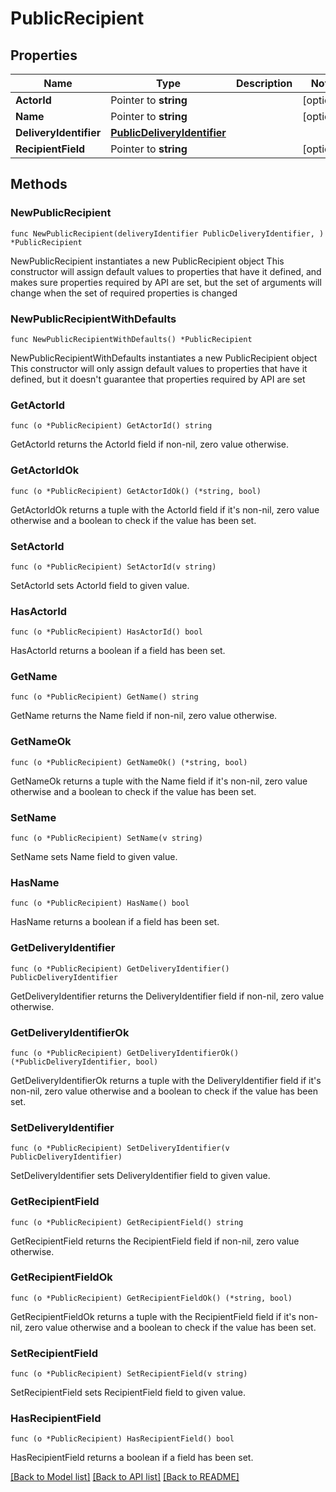 # PublicRecipient

## Properties

Name | Type | Description | Notes
------------ | ------------- | ------------- | -------------
**ActorId** | Pointer to **string** |  | [optional] 
**Name** | Pointer to **string** |  | [optional] 
**DeliveryIdentifier** | [**PublicDeliveryIdentifier**](PublicDeliveryIdentifier.md) |  | 
**RecipientField** | Pointer to **string** |  | [optional] 

## Methods

### NewPublicRecipient

`func NewPublicRecipient(deliveryIdentifier PublicDeliveryIdentifier, ) *PublicRecipient`

NewPublicRecipient instantiates a new PublicRecipient object
This constructor will assign default values to properties that have it defined,
and makes sure properties required by API are set, but the set of arguments
will change when the set of required properties is changed

### NewPublicRecipientWithDefaults

`func NewPublicRecipientWithDefaults() *PublicRecipient`

NewPublicRecipientWithDefaults instantiates a new PublicRecipient object
This constructor will only assign default values to properties that have it defined,
but it doesn't guarantee that properties required by API are set

### GetActorId

`func (o *PublicRecipient) GetActorId() string`

GetActorId returns the ActorId field if non-nil, zero value otherwise.

### GetActorIdOk

`func (o *PublicRecipient) GetActorIdOk() (*string, bool)`

GetActorIdOk returns a tuple with the ActorId field if it's non-nil, zero value otherwise
and a boolean to check if the value has been set.

### SetActorId

`func (o *PublicRecipient) SetActorId(v string)`

SetActorId sets ActorId field to given value.

### HasActorId

`func (o *PublicRecipient) HasActorId() bool`

HasActorId returns a boolean if a field has been set.

### GetName

`func (o *PublicRecipient) GetName() string`

GetName returns the Name field if non-nil, zero value otherwise.

### GetNameOk

`func (o *PublicRecipient) GetNameOk() (*string, bool)`

GetNameOk returns a tuple with the Name field if it's non-nil, zero value otherwise
and a boolean to check if the value has been set.

### SetName

`func (o *PublicRecipient) SetName(v string)`

SetName sets Name field to given value.

### HasName

`func (o *PublicRecipient) HasName() bool`

HasName returns a boolean if a field has been set.

### GetDeliveryIdentifier

`func (o *PublicRecipient) GetDeliveryIdentifier() PublicDeliveryIdentifier`

GetDeliveryIdentifier returns the DeliveryIdentifier field if non-nil, zero value otherwise.

### GetDeliveryIdentifierOk

`func (o *PublicRecipient) GetDeliveryIdentifierOk() (*PublicDeliveryIdentifier, bool)`

GetDeliveryIdentifierOk returns a tuple with the DeliveryIdentifier field if it's non-nil, zero value otherwise
and a boolean to check if the value has been set.

### SetDeliveryIdentifier

`func (o *PublicRecipient) SetDeliveryIdentifier(v PublicDeliveryIdentifier)`

SetDeliveryIdentifier sets DeliveryIdentifier field to given value.


### GetRecipientField

`func (o *PublicRecipient) GetRecipientField() string`

GetRecipientField returns the RecipientField field if non-nil, zero value otherwise.

### GetRecipientFieldOk

`func (o *PublicRecipient) GetRecipientFieldOk() (*string, bool)`

GetRecipientFieldOk returns a tuple with the RecipientField field if it's non-nil, zero value otherwise
and a boolean to check if the value has been set.

### SetRecipientField

`func (o *PublicRecipient) SetRecipientField(v string)`

SetRecipientField sets RecipientField field to given value.

### HasRecipientField

`func (o *PublicRecipient) HasRecipientField() bool`

HasRecipientField returns a boolean if a field has been set.


[[Back to Model list]](../README.md#documentation-for-models) [[Back to API list]](../README.md#documentation-for-api-endpoints) [[Back to README]](../README.md)


